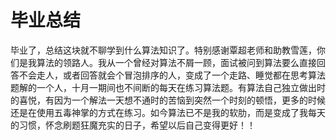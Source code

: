 # 毕业总结

毕业了，总结这块就不聊学到什么算法知识了。特别感谢覃超老师和助教雪莲，你们是我算法的领路人。我从一个曾经对算法不屑一顾，面试被问到算法要么直接回答不会走人，或者回答就会个冒泡排序的人，变成了一个走路、睡觉都在思考算法题解的一个人，十月一期间也不间断的每天在练习算法题。有算法自己独立做出时的喜悦，有因为一个解法一天想不通时的苦恼到突然一个时刻的顿悟，更多的时候还是在使用五毒神掌的方式在练习。如今算法已不是我的软肋，而是变成了我每天的习惯，怀念刷题狂魔充实的日子，希望以后自己变得更好！！